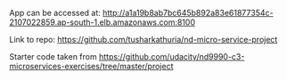 App can be accessed at: http://a1a19b8ab7bc645b892a83e61877354c-2107022859.ap-south-1.elb.amazonaws.com:8100

Link to repo: https://github.com/tusharkathuria/nd-micro-service-project

Starter code taken from https://github.com/udacity/nd9990-c3-microservices-exercises/tree/master/project